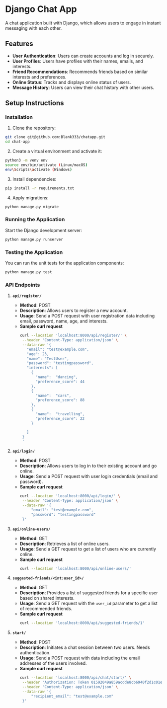 # Django Chat App

A chat application built with Django, which allows users to engage in instant messaging with each other.

## Features

- **User Authentication**: Users can create accounts and log in securely.
- **User Profiles**: Users have profiles with their names, emails, and interests.
- **Friend Recommendations**: Recommends friends based on similar interests and preferences.
- **Online Status**: Tracks and displays online status of users.
- **Message History**: Users can view their chat history with other users.

## Setup Instructions

### Installation

1. Clone the repository:

```bash
git clone git@github.com:Blank333/chatapp.git
cd chat-app
```

2. Create a virtual environment and activate it:

```bash
python3 -m venv env
source env/bin/activate (Linux/macOS)
env\Scripts\activate (Windows)
```

3. Install dependencies:

```bash
pip install -r requirements.txt
```

4. Apply migrations:

```bash
python manage.py migrate
```

### Running the Application

Start the Django development server:

```bash
python manage.py runserver
```

### Testing the Application

You can run the unit tests for the application components:

```bash
python manage.py test
```

### API Endpoints

1. **`api/register/`**

   - **Method**: POST
   - **Description**: Allows users to register a new account.
   - **Usage**: Send a POST request with user registration data including email, password, name, age, and interests.
   - **Sample curl request**
     ```bash
     curl --location 'localhost:8000/api/register/' \
      --header 'Content-Type: application/json' \
      --data-raw '{
        "email": "test@example.com",
        "age": 23,
        "name": "TestUser",
        "password": "testingpassword",
        "interests": [
          {
            "name":  "dancing",
            "preference_score": 44
          },
          {
            "name":  "cars",
            "preference_score": 88
          },
          {
            "name":  "travelling",
            "preference_score": 22
          }

        ]
      }
      '
     ```

2. **`api/login/`**

   - **Method**: POST
   - **Description**: Allows users to log in to their existing account and go online.
   - **Usage**: Send a POST request with user login credentials (email and password).
   - **Sample curl request**
     ```bash
     curl --location 'localhost:8000/api/login/' \
      --header 'Content-Type: application/json' \
      --data-raw '{
          "email": "test@example.com",
          "password": "testingpassword"
      }'
     ```

3. **`api/online-users/`**

   - **Method**: GET
   - **Description**: Retrieves a list of online users.
   - **Usage**: Send a GET request to get a list of users who are currently online.
   - **Sample curl request**
     ```bash
     curl --location 'localhost:8000/api/online-users/'
     ```

4. **`suggested-friends/<int:user_id>/`**

   - **Method**: GET
   - **Description**: Provides a list of suggested friends for a specific user based on shared interests.
   - **Usage**: Send a GET request with the `user_id` parameter to get a list of recommended friends.
   - **Sample curl request**
     ```bash
     curl --location 'localhost:8000/api/suggested-friends/1'
     ```

5. **`start/`**
   - **Method**: POST
   - **Description**: Initiates a chat session between two users. Needs authentication.
   - **Usage**: Send a POST request with data including the email addresses of the users involved.
   - **Sample curl request**
     ```bash
     curl --location 'localhost:8000/api/chat/start/' \
      --header 'Authorization: Token 01592049a859acdde8cb6940f2d1c01e75ab5324' \
      --header 'Content-Type: application/json' \
      --data-raw '{
          "recipient_email": "test@example.com"
      }'
     ```
